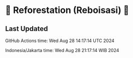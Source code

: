 
# 🌳 Reforestation (Reboisasi) 🌲

## Last Updated

GitHub Actions time: Wed Aug 28 14:17:14 UTC 2024

Indonesia/Jakarta time: Wed Aug 28 21:17:14 WIB 2024
